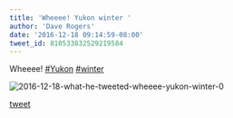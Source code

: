 ```yaml
---
title: 'Wheeee! Yukon winter '
author: 'Dave Rogers'
date: '2016-12-18 09:14:59-08:00'
tweet_id: 810533832529219584
---
```

Wheeee! [#Yukon](https://twitter.com/hashtag/yukon) [#winter](https://twitter.com/hashtag/winter)

![2016-12-18-what-he-tweeted-wheeee-yukon-winter-0](/heap/2016-12-18-what-he-tweeted-wheeee-yukon-winter-0.jpg)

[tweet](https://twitter.com/yukondude/status/810533832529219584)